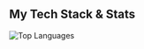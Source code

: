 ## My Tech Stack & Stats

![Top Languages](https://github-readme-stats.vercel.app/api/top-langs/?username=sher1ock-jp&langs_count=10&hide=html,css,javascript&layout=compact&theme=radical)
